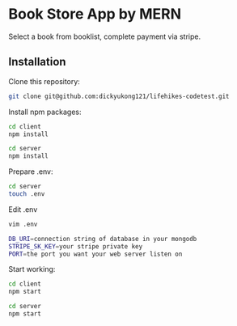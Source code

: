 # Book Store App by MERN
Select a book from booklist, complete payment via stripe.

## Installation
Clone this repository:
```bash
git clone git@github.com:dickyukong121/lifehikes-codetest.git
```

Install npm packages:
```bash
cd client
npm install

cd server
npm install
```

Prepare .env:
```bash
cd server
touch .env
```
Edit .env
```bash
vim .env
```
```bash
DB_URI=connection string of database in your mongodb 
STRIPE_SK_KEY=your stripe private key
PORT=the port you want your web server listen on
```

Start working:
```bash
cd client
npm start
```
```bash
cd server
npm start
```